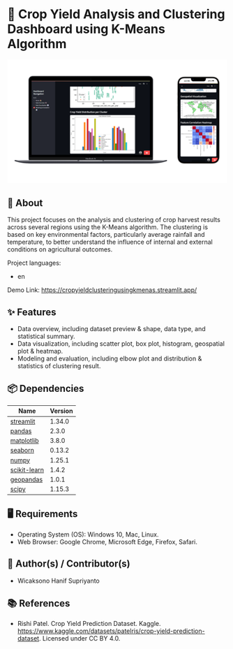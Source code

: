 # 🌾 Crop Yield Analysis and Clustering Dashboard using K-Means Algorithm

![Alt Text](thumbnail_clustering.png)

## 🔎 About
This project focuses on the analysis and clustering of crop harvest results across several regions using the K-Means algorithm. The clustering is based on key environmental factors, particularly average rainfall and temperature, to better understand the influence of internal and external conditions on agricultural outcomes.

Project languages:
* en

Demo Link:
https://cropyieldclusteringusingkmenas.streamlit.app/

## ✨ Features
* Data overview, including dataset preview & shape, data type, and statistical summary.
* Data visualization, including scatter plot, box plot, histogram, geospatial plot & heatmap.
* Modeling and evaluation, including elbow plot and distribution & statistics of clustering result.
  
## 📦 Dependencies
|  Name  |  Version  |
|--------|-----------|
|[streamlit](https://pypi.org/project/streamlit/)|1.34.0|
|[pandas](https://pypi.org/project/pandas/)|2.3.0|
|[matplotlib](https://pypi.org/project/matplotlib/)|3.8.0|
|[seaborn](https://pypi.org/project/seaborn/)|0.13.2|
|[numpy](https://pypi.org/project/numpy/)|1.25.1|
|[scikit-learn](https://pypi.org/project/scikit-learn/)|1.4.2|
|[geopandas](https://pypi.org/project/geopandas/)|1.0.1|
|[scipy](https://pypi.org/project/scipy/)|1.15.3|

## 🖥️ Requirements
* Operating System (OS): Windows 10, Mac, Linux.
* Web Browser: Google Chrome, Microsoft Edge, Firefox, Safari.

## 🥼 Author(s) / Contributor(s)
* Wicaksono Hanif Supriyanto

## 📚 References
* Rishi Patel. Crop Yield Prediction Dataset. Kaggle. https://www.kaggle.com/datasets/patelris/crop-yield-prediction-dataset. Licensed under CC BY 4.0.
